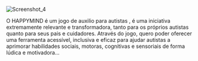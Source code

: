 
![Screenshot_4](https://github.com/user-attachments/assets/cc8fdaa2-d7c7-4779-b66d-354374902673)

O HAPPYMIND é um jogo de auxilio para autistas , é uma iniciativa extremamente relevante e transformadora, tanto para os próprios autistas quanto para seus pais e cuidadores. Através do jogo, quero poder oferecer uma ferramenta acessível, inclusiva e eficaz para ajudar autistas a aprimorar habilidades sociais, motoras, cognitivas e sensoriais de forma lúdica e motivadora...
